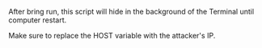 After bring run, this script will hide in the background of the Terminal until computer restart.

Make sure to replace the HOST variable with the attacker's IP. 
